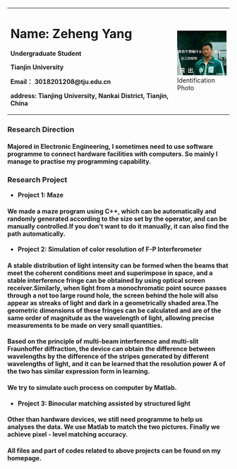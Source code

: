 <table border="0">
  <tr>
    <td width="75%">
      <h1>Name: Zeheng Yang</h1>
      <p><b>Undergraduate Student</b></p>
      <p><b>Tianjin University</b></p>
      <p><b>Email： 3018201208@tju.edu.cn</b></p>
      <p><b>address: Tianjing University, Nankai District, Tianjin, China</b></p>
    </td>
    <td width="25%">
      <img src="/10AE9F4F80BADC31247A3EFD77EDDB88.jpg" width="100%">               Identification Photo
    </td>
  </tr>
</table>


### Research Direction
#### Majored in Electronic Engineering, I sometimes need to use software programme to connect hardware facilities with computers. So mainly I manage to practise my programming capability.
### Research Project
- **Project 1: Maze**
#### We made a maze program using C++, which can be automatically and randomly generated according to the size set by the operator, and can be manually controlled.If you don't want to do it manually, it can also find the path automatically.

- **Project 2: Simulation of color resolution of F-P Interferometer**
#### A stable distribution of light intensity can be formed when the beams that meet the coherent conditions meet and superimpose in space, and a stable interference fringe can be obtained by using optical screen receiver.Similarly, when light from a monochromatic point source passes through a not too large round hole, the screen behind the hole will also appear as streaks of light and dark in a geometrically shaded area.The geometric dimensions of these fringes can be calculated and are of the same order of magnitude as the wavelength of light, allowing precise measurements to be made on very small quantities.
#### Based on the principle of multi-beam interference and multi-slit Fraunhoffer diffraction, the device can obtain the difference between wavelengths by the difference of the stripes generated by different wavelengths of light, and it can be learned that the resolution power A of the two has similar expression form in learning.
#### We try to simulate such process on computer by Matlab.

- **Project 3: Binocular matching assisted by structured light**
#### Other than hardware devices, we still need programme to help us analyses the data. We use Matlab to match the two pictures. Finally we achieve pixel - level matching accuracy.

#### All files and part of codes related to above projects can be found on my homepage.
